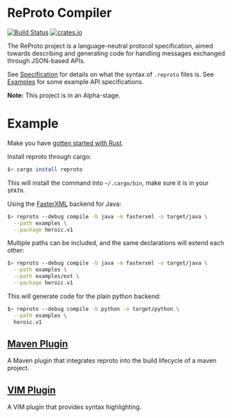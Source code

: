 # ReProto Compiler

[![Build Status](https://travis-ci.org/reproto/reproto.svg?branch=master)](https://travis-ci.org/reproto/reproto)
[![crates.io](https://img.shields.io/crates/v/reproto.svg)](https://crates.io/crates/reproto)

The ReProto project is a language-neutral protocol specification, aimed towards describing and generating
code for handling messages exchanged through JSON-based APIs.

See [Specification][spec] for details on what the syntax of `.reproto` files is.
See [Examples][examples] for some example API specifications.

**Note:** This project is in an Alpha-stage.

[spec]: /doc/spec.md
[examples]: /examples

# Example

Make you have [gotten started with Rust][rust-get-started].

Install reproto through cargo:

```bash
$> cargo install reproto
```

This will install the command into `~/.cargo/bin`, make sure it is in your `$PATH`.

Using the [FasterXML][fasterxml] backend for Java:

```bash
$> reproto --debug compile -b java -m fasterxml -o target/java \
  --path examples \
  --package heroic.v1
```

Multiple paths can be included, and the same declarations will extend each other:

```bash
$> reproto --debug compile -b java -m fasterxml -o target/java \
  --path examples \
  --path examples/ext \
  --package heroic.v1
```

This will generate code for the plain python backend:

```bash
$> reproto --debug compile -b python -o target/python \
  --path examples \
  heroic.v1
```

[fasterxml]: https://github.com/FasterXML/jackson-annotations

## [Maven Plugin][maven-plugin]

A Maven plugin that integrates reproto into the build lifecycle of a maven project.

[maven-plugin]: https://github.com/reproto/reproto-maven-plugin

## [VIM Plugin][vim]

A VIM plugin that provides syntax highlighting.

[vim]: https://github.com/reproto/reproto-vim
[rust-get-started]: https://doc.rust-lang.org/book/getting-started.html
